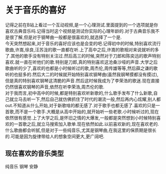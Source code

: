 # 关于音乐的喜好

记得之前在B站上看过一个互动视频,是一个心理测试.里面提到的一个选项就是你喜欢古典音乐吗.记得当时这个视频是测试你实际的心理年龄的.对于古典音乐我不是很了解,但是对于钢琴曲一般都是很喜欢的,就选择了一个是.  
今天突然想起来,对于音乐的喜好应该也是会变的吧.记得初中的时候,特别喜欢流行歌曲,许嵩,徐良,汪苏泷的歌一直都在听.上了高中之后,许嵩的歌相对来说就听的多了.其他的歌手没有特别关注过.然后高三的时候,突然对于刀郎和陈奕迅的歌声特别喜欢.就一直在听他们的歌.特别是刀郎,真的特别喜欢这沧桑沙哑的声音.大学之后歌曲听的少了,喜欢的也都是小时候听过的歌,周杰伦,周传雄等等,然后薛之谦的歌听的也挺多的.然后大二的时候就开始特别喜欢钢琴曲(虽然我钢琴摸都没有摸过),但是真的特别喜欢钢琴这清脆的声音.然后这时候我成为了李荣浩的歌迷.现在直接仍然很喜欢钢琴的声音,依然在听李荣浩,周杰伦的歌.  
对于我而言,初中高中的时候,都是特别喜欢听新歌的,什么歌手发布了什么新歌,自己就立马去听一下,然后自己就仿佛抓住了时代的潮流一般,然后再内心炫耀,别人都out.不知道从什么开始,对于新歌啥的都无感了.对于歌手也都无感了.喜欢的只是一首歌,而不是一个歌手.大概是从高中开始的,就开始听一些老歌.小时候听过的,现在依然很有感觉.上了大学之后,是怀旧之情的大爆发,一般都是突然想到小时候特别喜欢的一首歌之后,就立马搜索加入歌单.现在依然如此.以前喜欢新的,现在喜欢老的.  
什么歌曲都会听腻,但是对于一些纯音乐,尤其是钢琴曲,在我这里的保质期是很长的.可能是因为旋律带给人的想象空间更大,更广阔吧.

## 现在喜欢的音乐类型

纯音乐 钢琴 安静
